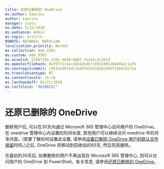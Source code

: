 ```yaml
---
title: 还原已删除的 OneDrive
ms.author: kaarins
author: kaarins
manager: scotv
ms.date: 5/15/2018
ms.audience: Admin
ms.topic: article
ROBOTS: NOINDEX, NOFOLLOW
localization_priority: Normal
ms.collection: Adm_O365
ms.custom: Adm_O365
ms.assetid: 5298f192-326b-4820-b007-7e1a1c3c2b13
ms.openlocfilehash: 8239f72c41c45b42b467c05e249b284e0a2c1afb
ms.sourcegitcommit: c003a5db7edc3a44fb5b31b46cd45f12b62d172a
ms.translationtype: MT
ms.contentlocale: zh-CN
ms.lasthandoff: 02/22/2019
ms.locfileid: "30208251"
---
```

# <a name="restore-a-deleted-onedrive"></a>还原已删除的 OneDrive

删除用户后, 可以在30天内通过 Microsoft 365 管理中心访问用户的 OneDrive。在 onedrive 管理中心内设置的时间长度, 其他用户可以继续访问 onedrive 中的共享内容。(若要了解如何设置此设置, 请参阅[设置已删除 OneDrive 用户的默认文件保留](https://go.microsoft.com/fwlink/?linkid=874267)时间。)之后, OneDrive 将移动到回收站的93天, 然后将其删除。
  
在最初的30天后, 如果删除的用户不再出现在 Microsoft 365 管理中心, 则可以访问用户的 OneDrive 到 PowerShell。有关信息, 请参阅[还原已删除的 OneDrive](https://go.microsoft.com/fwlink/?linkid=874269)。
  


